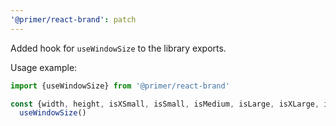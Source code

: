 ```yaml
---
'@primer/react-brand': patch
---
```


Added hook for `useWindowSize` to the library exports.

Usage example:

```js
import {useWindowSize} from '@primer/react-brand'
```

```jsx
const {width, height, isXSmall, isSmall, isMedium, isLarge, isXLarge, isXXLarge, currentBreakpointSize} =
  useWindowSize()
```
